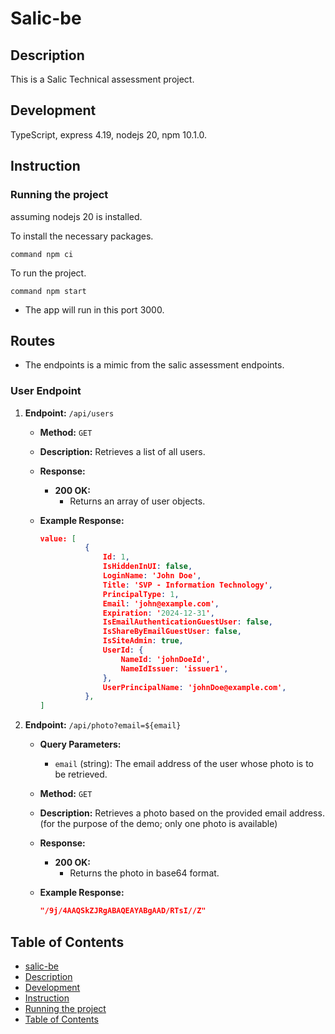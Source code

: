 # Salic-be

## Description

This is a Salic Technical assessment project.

## Development

TypeScript, express 4.19, nodejs 20, npm 10.1.0.

## Instruction

### Running the project
assuming nodejs 20 is installed.

To install the necessary packages.

```shell
command npm ci
```

To run the project.

```shell
command npm start
```

-   The app will run in this port 3000.

## Routes

-   The endpoints is a mimic from the salic assessment endpoints.

### User Endpoint

1.  **Endpoint:** `/api/users`

    -   **Method:** `GET`

    -   **Description:** Retrieves a list of all users.

    -   **Response:**

        -   **200 OK:**
            -   Returns an array of user objects.

    -   **Example Response:**
        ```json
        value: [
                  {
                      Id: 1,
                      IsHiddenInUI: false,
                      LoginName: 'John Doe',
                      Title: 'SVP - Information Technology',
                      PrincipalType: 1,
                      Email: 'john@example.com',
                      Expiration: '2024-12-31',
                      IsEmailAuthenticationGuestUser: false,
                      IsShareByEmailGuestUser: false,
                      IsSiteAdmin: true,
                      UserId: {
                          NameId: 'johnDoeId',
                          NameIdIssuer: 'issuer1',
                      },
                      UserPrincipalName: 'johnDoe@example.com',
                  },
        ]
        ```

1.  **Endpoint:** `/api/photo?email=${email}`

    -   **Query Parameters:**
        -   `email` (string): The email address of the user whose photo is to be retrieved.
            
    -   **Method:** `GET`

    -   **Description:** Retrieves a photo based on the provided email address. (for the purpose of the demo; only one photo is available)

    -   **Response:**

        -   **200 OK:**
            -    Returns the photo in base64 format.

    -   **Example Response:**
        ```json
        "/9j/4AAQSkZJRgABAQEAYABgAAD/RTsI//Z"
        ```

## Table of Contents
-   [salic-be](#salic-be)
-   [Description](#description)
-   [Development](#development)
-   [Instruction](#instruction)
-   [Running the project](#running-the-project)
-   [Table of Contents](#table-of-contents)
